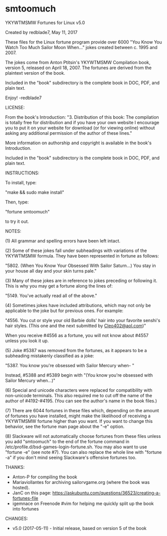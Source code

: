 # smtoomuch

YKYWTMSMW Fortunes for Linux v5.0

Created by redblade7, May 11, 2017

These files for the Linux fortune program provide over 6000 "You Know You Watch Too Much Sailor Moon When..." jokes created between c. 1995 and 2007. 

The jokes come from Anton Ptitsin's YKYWTMSMW Compilation book, version 5, released on April 18, 2007. The fortunes are derived from the plaintext version of the book.

Included in the "book" subdirectory is the complete book in DOC, PDF, and plain text.

Enjoy! -redblade7

LICENSE:

From the book's Introduction: "3. Distribution of this book: The compilation is totally free for distribution and if you have your own website I encourage you to put it on your website for download (or for viewing online) without asking any additional permission of the author of these lines."

More information on authorship and copyright is available in the book's Introduction. 

Included in the "book" subdirectory is the complete book in DOC, PDF, and plain text.

INSTRUCTIONS:

To install, type:

"make && sudo make install"

Then, type:

"fortune smtoomuch"

to try it out.

NOTES:

(1) All grammar and spelling errors have been left intact.

(2) Some of these jokes fall under subheadings with variations of the YKYWTMSMW formula. They have been represented in fortune as follows: 

"5802.	(When You Know Your Obsessed With Sailor Saturn...) You stay in your house all day and your skin turns pale."

(3) Many of these jokes are in reference to jokes preceding or following it. This is why you may get a fortune along the lines of:

"5149.	You've actually read all of the above."

(4) Sometimes jokes have included attributions, which may not only be applicable to the joke but for previous ones. For example:

"4556.	You cut or style your old Barbie dolls' hair into your favorite senshi's hair styles. (This one and the next submitted by Cleo402@aol.com)"

When you receive #4556 as a fortune, you will not know about #4557 unless you look it up.

(5) Joke #5387 was removed from the fortunes, as it appears to be a subheading mistakenly classified as a joke:

"5387.	You know you're obsessed with Sailor Mercury when- "

Instead, #5388 and #5389 begin with "(You know you're obsessed with Sailor Mercury when...)"

(6) Special and unicode characters were replaced for compatibility with non-unicode terminals. This also required me to cut off the name of the author of #4192-#4195. (You can see the author's name in the book files.)

(7) There are 6044 fortunes in these files which, depending on the amount of fortunes you have installed, might make the likelihood of receiving a YKYWTMSMW fortune higher than you want. If you want to change this behavior, see the fortune man page about the "-e" option.

(8) Slackware will not automatically choose fortunes from these files unless you add "smtoomuch" to the end of the fortune command in /etc/profile.d/bsd-games-login-fortune.sh. You may also want to use "fortune -e" (see note #7). You can also replace the whole line with "fortune -a" if you don't mind seeing Slackware's offensive fortunes too.

THANKS:

* Anton-P for compiling the book
* Mariaviollantes for archiving sailorvgame.org (where the book was hosted).
* JanC on this page: https://askubuntu.com/questions/36523/creating-a-fortunes-file
* igemnace on Freenode #vim for helping me quickly split up the book into fortunes

CHANGES:
* v5.0 (2017-05-11) - Initial release, based on version 5 of the book
